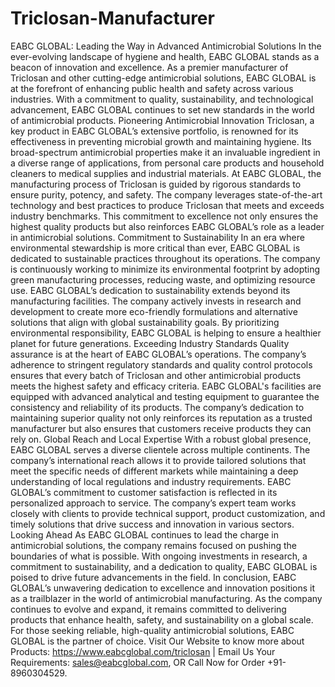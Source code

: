 # Triclosan-Manufacturer
EABC GLOBAL: Leading the Way in Advanced Antimicrobial Solutions
In the ever-evolving landscape of hygiene and health, EABC GLOBAL stands as a beacon of innovation and excellence. As a premier manufacturer of Triclosan and other cutting-edge antimicrobial solutions, EABC GLOBAL is at the forefront of enhancing public health and safety across various industries. With a commitment to quality, sustainability, and technological advancement, EABC GLOBAL continues to set new standards in the world of antimicrobial products.
Pioneering Antimicrobial Innovation
Triclosan, a key product in EABC GLOBAL’s extensive portfolio, is renowned for its effectiveness in preventing microbial growth and maintaining hygiene. Its broad-spectrum antimicrobial properties make it an invaluable ingredient in a diverse range of applications, from personal care products and household cleaners to medical supplies and industrial materials.
At EABC GLOBAL, the manufacturing process of Triclosan is guided by rigorous standards to ensure purity, potency, and safety. The company leverages state-of-the-art technology and best practices to produce Triclosan that meets and exceeds industry benchmarks. This commitment to excellence not only ensures the highest quality products but also reinforces EABC GLOBAL’s role as a leader in antimicrobial solutions.
Commitment to Sustainability
In an era where environmental stewardship is more critical than ever, EABC GLOBAL is dedicated to sustainable practices throughout its operations. The company is continuously working to minimize its environmental footprint by adopting green manufacturing processes, reducing waste, and optimizing resource use.
EABC GLOBAL’s dedication to sustainability extends beyond its manufacturing facilities. The company actively invests in research and development to create more eco-friendly formulations and alternative solutions that align with global sustainability goals. By prioritizing environmental responsibility, EABC GLOBAL is helping to ensure a healthier planet for future generations.
Exceeding Industry Standards
Quality assurance is at the heart of EABC GLOBAL’s operations. The company’s adherence to stringent regulatory standards and quality control protocols ensures that every batch of Triclosan and other antimicrobial products meets the highest safety and efficacy criteria.
EABC GLOBAL's facilities are equipped with advanced analytical and testing equipment to guarantee the consistency and reliability of its products. The company’s dedication to maintaining superior quality not only reinforces its reputation as a trusted manufacturer but also ensures that customers receive products they can rely on.
Global Reach and Local Expertise
With a robust global presence, EABC GLOBAL serves a diverse clientele across multiple continents. The company’s international reach allows it to provide tailored solutions that meet the specific needs of different markets while maintaining a deep understanding of local regulations and industry requirements.
EABC GLOBAL’s commitment to customer satisfaction is reflected in its personalized approach to service. The company’s expert team works closely with clients to provide technical support, product customization, and timely solutions that drive success and innovation in various sectors.
Looking Ahead
As EABC GLOBAL continues to lead the charge in antimicrobial solutions, the company remains focused on pushing the boundaries of what is possible. With ongoing investments in research, a commitment to sustainability, and a dedication to quality, EABC GLOBAL is poised to drive future advancements in the field.
In conclusion, EABC GLOBAL’s unwavering dedication to excellence and innovation positions it as a trailblazer in the world of antimicrobial manufacturing. As the company continues to evolve and expand, it remains committed to delivering products that enhance health, safety, and sustainability on a global scale. For those seeking reliable, high-quality antimicrobial solutions, EABC GLOBAL is the partner of choice.
Visit Our Website to know more about Products: https://www.eabcglobal.com/triclosan | Email Us Your Requirements: sales@eabcglobal.com, OR Call Now for Order +91-8960304529.
